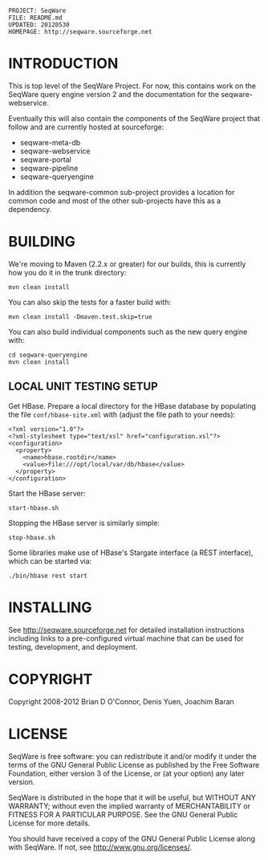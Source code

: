     PROJECT: SeqWare
    FILE: README.md
    UPDATED: 20120530
    HOMEPAGE: http://seqware.sourceforge.net

INTRODUCTION
====================

This is top level of the SeqWare Project. For now, this contains work on the
SeqWare query engine version 2 and the documentation for the seqware-webservice. 

Eventually this will also contain the components of the SeqWare project that 
follow and are currently hosted at sourceforge:
* seqware-meta-db
* seqware-webservice
* seqware-portal
* seqware-pipeline
* seqware-queryengine

In addition the seqware-common sub-project provides a location for common code
and most of the other sub-projects have this as a dependency.

BUILDING
====================

We're moving to Maven (2.2.x or greater) for our builds, this is currently how
you do it in the trunk directory:

    mvn clean install

You can also skip the tests for a faster build with:

    mvn clean install -Dmaven.test.skip=true
  
You can also build individual components such as the new query engine with: 

    cd seqware-queryengine
    mvn clean install

LOCAL UNIT TESTING SETUP
---------------------

Get HBase. Prepare a local directory for the HBase database by populating the file `conf/hbase-site.xml` with (adjust the file path to your needs):

    <?xml version="1.0"?>
    <?xml-stylesheet type="text/xsl" href="configuration.xsl"?>
    <configuration>
      <property>
        <name>hbase.rootdir</name>
        <value>file:///opt/local/var/db/hbase</value>
      </property>
    </configuration>

Start the HBase server:

    start-hbase.sh

Stopping the HBase server is similarly simple:

    stop-hbase.sh

Some libraries make use of HBase's Stargate interface (a REST interface), which can be started via:

    ./bin/hbase rest start

INSTALLING
====================

See http://seqware.sourceforge.net for detailed installation instructions
including links to a pre-configured virtual machine that can be used for
testing, development, and deployment.


COPYRIGHT
====================

Copyright 2008-2012 Brian D O'Connor, Denis Yuen, Joachim Baran

LICENSE
====================

SeqWare is free software: you can redistribute it and/or modify
it under the terms of the GNU General Public License as published by
the Free Software Foundation, either version 3 of the License, or
(at your option) any later version.

SeqWare is distributed in the hope that it will be useful,
but WITHOUT ANY WARRANTY; without even the implied warranty of
MERCHANTABILITY or FITNESS FOR A PARTICULAR PURPOSE.  See the
GNU General Public License for more details.

You should have received a copy of the GNU General Public License
along with SeqWare.  If not, see <http://www.gnu.org/licenses/>.